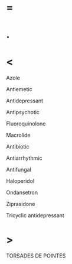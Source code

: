 # =

# .

# <

Azole

Antiemetic

Antidepressant

Antipsychotic

Fluoroquinolone

Macrolide

Antibiotic

Antiarrhythmic

Antifungal

Haloperidol

Ondansetron

Ziprasidone

Tricyclic antidepressant

# >

TORSADES DE POINTES
